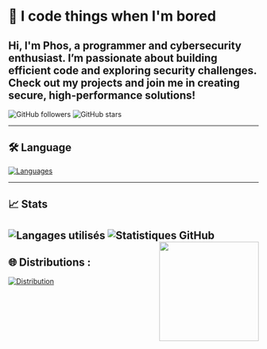 # 👋 I code things when I'm bored
Hi, I'm Phos, a programmer and cybersecurity enthusiast. I’m passionate about building efficient code and exploring security challenges. Check out my projects and join me in creating secure, high-performance solutions!
---
![GitHub followers](https://img.shields.io/github/followers/ph0sph0re?label=Suiveurs&style=social)
![GitHub stars](https://img.shields.io/github/stars/ph0sph0re?affiliations=OWNER&style=social)

---

## 🛠️ Language

[![Languages](https://skillicons.dev/icons?i=python,rust,java,cpp)](https://skillicons.dev) <br />

---

## 📈 Stats

![Langages utilisés](https://github-readme-stats.vercel.app/api/top-langs/?username=ph0sph0re&layout=compact&hide=Jupyter%20Notebook&langs_count=6&theme=radical&card_width=700)
![Statistiques GitHub](https://github-readme-stats.vercel.app/api?username=ph0sph0re&show_icons=true&count_private=true&theme=radical&card_width=700)
<img align='right' src='https://user-images.githubusercontent.com/5713670/87202985-820dcb80-c2b6-11ea-9f56-7ec461c497c3.gif' width='200'>
---

## 🌐 Distributions :

[![Distribution](https://skillicons.dev/icons?i=windows,arch,kali,ubuntu,debian)](https://skillicons.dev) <br />
